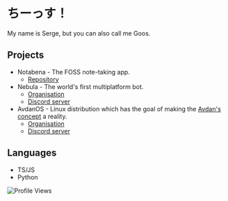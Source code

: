 # ちーっす！
My name is Serge, but you can also call me Goos.

## Projects
- Notabena - The FOSS note-taking app.
  - [Repository](https://github.com/ThatFrogDev/notabena)
- Nebula - The world's first multiplatform bot.
  - [Organisation](https://github.com/NebulaTheBot)
  - [Discord server](https://discord.gg/c6C25P4BuY)
- AvdanOS - Linux distribution which has the goal of making the [Avdan's concept](https://www.youtube.com/watch?v=tXFEiw1aJTw) a reality.
  - [Organisation](https://github.com/AvdanOS)
  - [Discord server](https://discord.gg/gRCcCUZ5px)

## Languages
- TS/JS
- Python
  
<img src="https://komarev.com/ghpvc/?username=MrSerge01" alt="Profile Views" />
